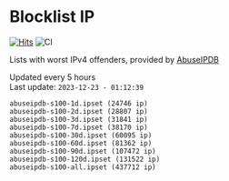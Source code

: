# Blocklist IP

[![Hits](https://hits.seeyoufarm.com/api/count/incr/badge.svg?url=https%3A%2F%2Fgithub.com%2Fborestad%2Fblocklist-ip%2F&count_bg=%2379C83D&title_bg=%23555555&icon=&icon_color=%23E7E7E7&title=hits&edge_flat=false)](https://hits.seeyoufarm.com)  ![CI](https://img.shields.io/github/workflow/status/borestad/blocklist-ip/CI?style=flat-square)

Lists with worst IPv4 offenders, provided by [AbuseIPDB](https://www.abuseipdb.com/)

<!-- FOOTER-PLACEHOLDER -->
Updated every 5 hours<br>
Last update: `2023-12-23 - 01:12:39`
```
abuseipdb-s100-1d.ipset (24746 ip)
abuseipdb-s100-2d.ipset (28807 ip)
abuseipdb-s100-3d.ipset (31841 ip)
abuseipdb-s100-7d.ipset (38170 ip)
abuseipdb-s100-30d.ipset (60095 ip)
abuseipdb-s100-60d.ipset (81362 ip)
abuseipdb-s100-90d.ipset (107472 ip)
abuseipdb-s100-120d.ipset (131522 ip)
abuseipdb-s100-all.ipset (437712 ip)
```
